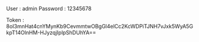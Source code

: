 

User : admin
Password : 12345678


Token : 8oI3mnHat4cnYMynKb9CevmmtwOBgGl4elCc2KcWDPiTJNH7vJxk5WyA5GkpT14OlnHM-HJyzqjIplpShDUhYA==
